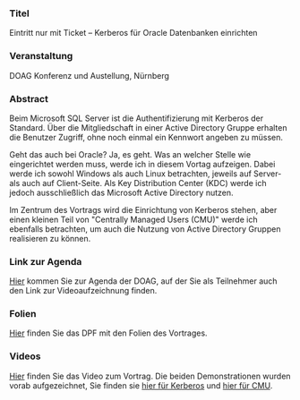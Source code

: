 ### Titel

Eintritt nur mit Ticket – Kerberos für Oracle Datenbanken einrichten

### Veranstaltung

DOAG Konferenz und Austellung, Nürnberg

### Abstract

Beim Microsoft SQL Server ist die Authentifizierung mit Kerberos der Standard. Über die Mitgliedschaft in einer Active Directory Gruppe erhalten die Benutzer Zugriff, ohne noch einmal ein Kennwort angeben zu müssen.

Geht das auch bei Oracle? Ja, es geht. Was an welcher Stelle wie eingerichtet werden muss, werde ich in diesem Vortag aufzeigen. Dabei werde ich sowohl Windows als auch Linux betrachten, jeweils auf Server- als auch auf Client-Seite. Als Key Distribution Center (KDC) werde ich jedoch ausschließlich das Microsoft Active Directory nutzen.

Im Zentrum des Vortrags wird die Einrichtung von Kerberos stehen, aber einen kleinen Teil von "Centrally Managed Users (CMU)" werde ich ebenfalls betrachten, um auch die Nutzung von Active Directory Gruppen realisieren zu können.

### Link zur Agenda

[Hier](https://meine.doag.org/events/anwenderkonferenz/2023/agenda/#eventDay.all#textSearch%2EKerberos%20Jordan) kommen Sie zur Agenda der DOAG, auf der Sie als Teilnehmer auch den Link zur Videoaufzeichnung finden.

### Folien

[Hier](2023-11-22-DOAG_K+A-Kerberos.pdf) finden Sie das DPF mit den Folien des Vortrages.

### Videos

[Hier](https://youtu.be/oJ4V98ydwvU) finden Sie das Video zum Vortrag. Die beiden Demonstrationen wurden vorab aufgezeichnet, Sie finden sie [hier für Kerberos](https://youtu.be/6JrXlQm6UM4) und [hier für CMU](https://youtu.be/LZREuTkwuCA).

